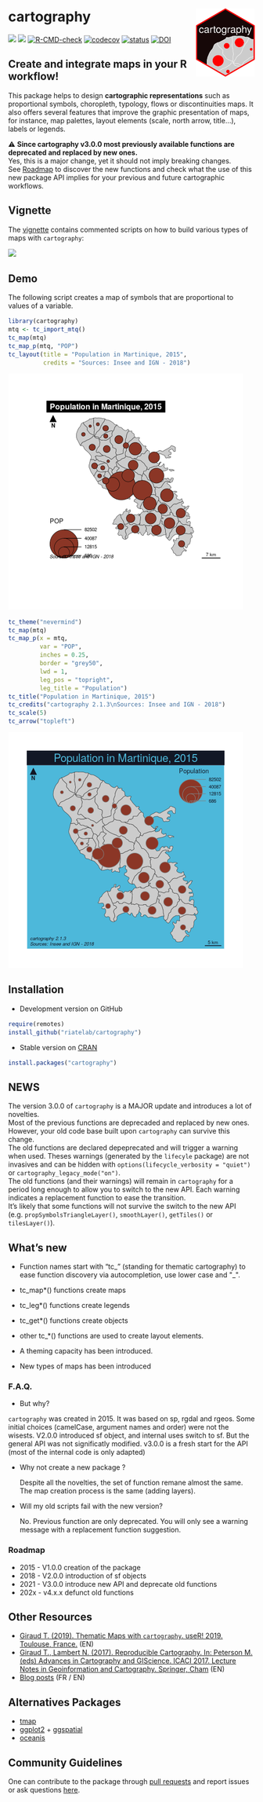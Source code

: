 
# cartography <img src="man/figures/logo.png" align="right" width="120"/>

[![](https://www.r-pkg.org/badges/version/cartography)](https://cran.r-project.org/package=cartography)
[![](https://cranlogs.r-pkg.org/badges/cartography?color=brightgreen)](https://cran.r-project.org/package=cartography)
[![R-CMD-check](https://github.com/riatelab/cartography/workflows/R-CMD-check/badge.svg)](https://github.com/riatelab/cartography/actions)
[![codecov](https://codecov.io/gh/riatelab/cartography/branch/master/graph/badge.svg)](https://codecov.io/gh/riatelab/cartography)
[![status](https://tinyverse.netlify.com/badge/cartography)](https://tinyverse.netlify.app/)
[![DOI](https://joss.theoj.org/papers/10.21105/joss.00054/status.svg)](https://doi.org/10.21105/joss.00054)

## Create and integrate maps in your R workflow!

This package helps to design **cartographic representations** such as
proportional symbols, choropleth, typology, flows or discontinuities
maps. It also offers several features that improve the graphic
presentation of maps, for instance, map palettes, layout elements
(scale, north arrow, title…), labels or legends.

:warning: **Since cartography v3.0.0 most previously available functions
are deprecated and replaced by new ones.**  
Yes, this is a major change, yet it should not imply breaking changes.  
See [Roadmap](#roadmap) to discover the new functions and check what the
use of this new package API implies for your previous and future
cartographic workflows.

## Vignette

The
[vignette](https://CRAN.R-project.org/package=cartography/vignettes/cartography.html)
contains commented scripts on how to build various types of maps with
`cartography`:

[![](https://raw.githubusercontent.com/riatelab/cartography/master/img/vignettes.png)](https://CRAN.R-project.org/package=cartography/vignettes/cartography.html)

## Demo

The following script creates a map of symbols that are proportional to
values of a variable.

``` r
library(cartography)
mtq <- tc_import_mtq()
tc_map(mtq)
tc_map_p(mtq, "POP")
tc_layout(title = "Population in Martinique, 2015", 
          credits = "Sources: Insee and IGN - 2018")
```

![](README_files/figure-gfm/unnamed-chunk-1-1.png)<!-- -->

``` r
tc_theme("nevermind")
tc_map(mtq)
tc_map_p(x = mtq, 
         var = "POP", 
         inches = 0.25, 
         border = "grey50",
         lwd = 1, 
         leg_pos = "topright", 
         leg_title = "Population") 
tc_title("Population in Martinique, 2015")
tc_credits("cartography 2.1.3\nSources: Insee and IGN - 2018")
tc_scale(5)
tc_arrow("topleft")
```

![](README_files/figure-gfm/unnamed-chunk-2-1.png)<!-- -->

## Installation

-   Development version on GitHub

``` r
require(remotes)
install_github("riatelab/cartography")
```

-   Stable version on
    [CRAN](https://CRAN.R-project.org/package=cartography/)

``` r
install.packages("cartography")
```

## NEWS

The version 3.0.0 of `cartography` is a MAJOR update and introduces a
lot of novelties.  
Most of the previous functions are deprecaded and replaced by new
ones.  
However, your old code base built upon `cartography` can survive this
change.  
The old functions are declared depeprecated and will trigger a warning
when used. Theses warnings (generated by the `lifecyle` package) are not
invasives and can be hidden with
`options(lifecycle_verbosity = "quiet")` or
`cartography_legacy_mode("on")`.  
The old functions (and their warnings) will remain in `cartography` for
a period long enough to allow you to switch to the new API. Each warning
indicates a replacement function to ease the transition.  
It’s likely that some functions will not survive the switch to the new
API (e.g. `propSymbolsTriangleLayer()`, `smoothLayer()`, `getTiles()` or
`tilesLayer()`).

## What’s new

-   Function names start with “tc\_” (standing for thematic cartography)
    to ease function discovery via autocompletion, use lower case and
    "\_".

-   tc\_map\*() functions create maps

-   tc\_leg\*() functions create legends

-   tc\_get\*() functions create objects

-   other tc\_\*() functions are used to create layout elements.

-   A theming capacity has been introduced.

-   New types of maps has been introduced

### F.A.Q.

-   But why?

`cartography` was created in 2015. It was based on sp, rgdal and rgeos.
Some initial choices (camelCase, argument names and order) were not the
wisests. V2.0.0 introduced sf object, and internal uses switch to sf.
But the general API was not significatly modified. v3.0.0 is a fresh
start for the API (most of the internal code is only adapted)

-   Why not create a new package ?

    Despite all the novelties, the set of function remane almost the
    same. The map creation process is the same (adding layers).

-   Will my old scripts fail with the new version?

    No. Previous function are only deprecated. You will only see a
    warning message with a replacement function suggestion.

### Roadmap

-   2015 - V1.0.0 creation of the package
-   2018 - V2.0.0 introduction of sf objects
-   2021 - V3.0.0 introduce new API and deprecate old functions
-   202x - v4.x.x defunct old functions

## Other Resources

-   [Giraud T. (2019). Thematic Maps with `cartography`. useR! 2019.
    Toulouse, France.](https://github.com/rCarto/user2019) (EN)  
-   [Giraud T., Lambert N. (2017). Reproducible Cartography. In:
    Peterson M. (eds) Advances in Cartography and GIScience. ICACI 2017.
    Lecture Notes in Geoinformation and Cartography. Springer,
    Cham](https://github.com/riatelab/ReproducibleCartography) (EN)  
-   [Blog posts](https://rgeomatic.hypotheses.org/category/cartography)
    (FR / EN)

## Alternatives Packages

-   [tmap](https://github.com/mtennekes/tmap)  
-   [ggplot2](https://github.com/tidyverse/ggplot2) +
    [ggspatial](https://github.com/paleolimbot/ggspatial)  
-   [oceanis](https://github.com/insee-psar-at/oceanis-package)

## Community Guidelines

One can contribute to the package through [pull
requests](https://github.com/riatelab/cartography/pulls) and report
issues or ask questions
[here](https://github.com/riatelab/cartography/issues).
